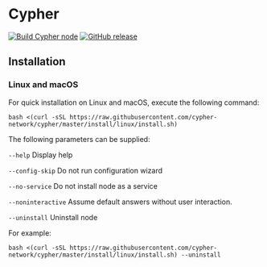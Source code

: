 # Cypher

[![Build Cypher node](https://github.com/cypher-network/cypher/workflows/build%20cypher%20node/badge.svg)](https://github.com/cypher-network/cypher/commits/master/)
[![GitHub release](https://img.shields.io/github/release/cypher-network/cypher.svg)](https://GitHub.com/cypher-network/cypher/releases/)

## Installation

### Linux and macOS

For quick installation on Linux and macOS, execute the following command:

`bash <(curl -sSL https://raw.githubusercontent.com/cypher-network/cypher/master/install/linux/install.sh)`

The following parameters can be supplied:

`--help`
Display help
  
`--config-skip`
Do not run configuration wizard

`--no-service`
Do not install node as a service

`--noninteractive`
Assume default answers without user interaction.

`--uninstall`
Uninstall node

  
For example:

`bash <(curl -sSL https://raw.githubusercontent.com/cypher-network/cypher/master/install/linux/install.sh) --uninstall`
